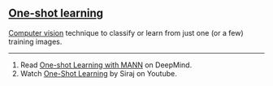 ## [One-shot learning](#one-shot-learning)

[Computer vision](#computer-vision) technique to classify or learn from just one (or a few) training images.

---
1. Read [One-shot Learning with MANN](https://deepmind.com/research/publications/one-shot-learning-memory-augmented-neural-networks/) on DeepMind.
2. Watch [One-Shot Learning](https://www.youtube.com/watch?v=FIjy3lV_KJU) by Siraj on Youtube.